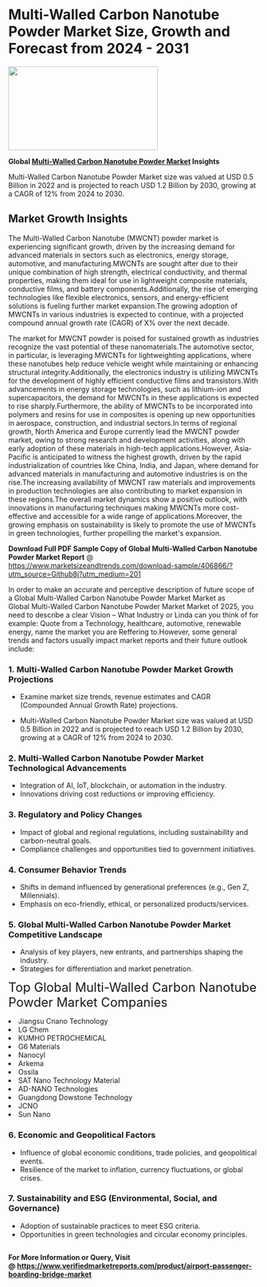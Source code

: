 <H1>Multi-Walled Carbon Nanotube Powder Market Size, Growth and Forecast from 2024 - 2031</H1><img class="aligncenter size-medium wp-image-584254" src="https://thirdeyenews.in/wp-content/uploads/2024/09/Global-Market-Research-300x168.jpeg" alt="" width="300" height="168" /><p><strong>Global&nbsp;<a href="https://www.marketsizeandtrends.com/download-sample/406866/?utm_source=Github8j?utm_medium=201">Multi-Walled Carbon Nanotube Powder Market</a> Insights</strong></p><p>Multi-Walled Carbon Nanotube Powder Market size was valued at USD 0.5 Billion in 2022 and is projected to reach USD 1.2 Billion by 2030, growing at a CAGR of 12% from 2024 to 2030.</p><p><h2>Market Growth Insights</h2> <p>The Multi-Walled Carbon Nanotube (MWCNT) powder market is experiencing significant growth, driven by the increasing demand for advanced materials in sectors such as electronics, energy storage, automotive, and manufacturing.MWCNTs are sought after due to their unique combination of high strength, electrical conductivity, and thermal properties, making them ideal for use in lightweight composite materials, conductive films, and battery components.Additionally, the rise of emerging technologies like flexible electronics, sensors, and energy-efficient solutions is fueling further market expansion.The growing adoption of MWCNTs in various industries is expected to continue, with a projected compound annual growth rate (CAGR) of X% over the next decade.</p> <p>The market for MWCNT powder is poised for sustained growth as industries recognize the vast potential of these nanomaterials.The automotive sector, in particular, is leveraging MWCNTs for lightweighting applications, where these nanotubes help reduce vehicle weight while maintaining or enhancing structural integrity.Additionally, the electronics industry is utilizing MWCNTs for the development of highly efficient conductive films and transistors.With advancements in energy storage technologies, such as lithium-ion and supercapacitors, the demand for MWCNTs in these applications is expected to rise sharply.Furthermore, the ability of MWCNTs to be incorporated into polymers and resins for use in composites is opening up new opportunities in aerospace, construction, and industrial sectors.In terms of regional growth, North America and Europe currently lead the MWCNT powder market, owing to strong research and development activities, along with early adoption of these materials in high-tech applications.However, Asia-Pacific is anticipated to witness the highest growth, driven by the rapid industrialization of countries like China, India, and Japan, where demand for advanced materials in manufacturing and automotive industries is on the rise.The increasing availability of MWCNT raw materials and improvements in production technologies are also contributing to market expansion in these regions.The overall market dynamics show a positive outlook, with innovations in manufacturing techniques making MWCNTs more cost-effective and accessible for a wide range of applications.Moreover, the growing emphasis on sustainability is likely to promote the use of MWCNTs in green technologies, further propelling the market's expansion.</p> <p><span class=""><strong>Download Full PDF Sample Copy of Global Multi-Walled Carbon Nanotube Powder Market Report</strong> @ <a href="https://www.marketsizeandtrends.com/download-sample/406866/?utm_source=Github8j?utm_medium=201" target="_blank">https://www.marketsizeandtrends.com/download-sample/406866/?utm_source=Github8j?utm_medium=201</a></span></p><p>In order to make an accurate and perceptive description of future scope of a Global&nbsp;Multi-Walled Carbon Nanotube Powder Market Market as Global&nbsp;Multi-Walled Carbon Nanotube Powder Market Market of 2025, you need to describe a clear Vision &ndash; What Industry or Linda can you think of for example: Quote from a Technology, healthcare, automotive, renewable energy, name the market you are Reffering to.However, some general trends and factors usually impact market reports and their future outlook include:</p><h3>1.&nbsp;<strong>Multi-Walled Carbon Nanotube Powder Market Growth Projections</strong></h3><ul><li>Examine market size trends, revenue estimates and CAGR (Compounded Annual Growth Rate) projections.</li><li><p>Multi-Walled Carbon Nanotube Powder Market size was valued at USD 0.5 Billion in 2022 and is projected to reach USD 1.2 Billion by 2030, growing at a CAGR of 12% from 2024 to 2030.</p></li></ul><h3>2.&nbsp;<strong>Multi-Walled Carbon Nanotube Powder Market Technological Advancements</strong></h3><ul><li>Integration of AI, IoT, blockchain, or automation in the industry.</li><li>Innovations driving cost reductions or improving efficiency.</li></ul><h3>3.&nbsp;<strong>Regulatory and Policy Changes</strong></h3><ul><li>Impact of global and regional regulations, including sustainability and carbon-neutral goals.</li><li>Compliance challenges and opportunities tied to government initiatives.</li></ul><h3>4.&nbsp;<strong>Consumer Behavior Trends</strong></h3><ul><li>Shifts in demand influenced by generational preferences (e.g., Gen Z, Millennials).</li><li>Emphasis on eco-friendly, ethical, or personalized products/services.</li></ul><h3>5.&nbsp;<strong>Global Multi-Walled Carbon Nanotube Powder Market Competitive Landscape</strong></h3><ul><li>Analysis of key players, new entrants, and partnerships shaping the industry.</li><li>Strategies for differentiation and market penetration.</li></ul><p data-pm-slice="1 1 []"><span style="color: inherit; font-family: inherit; font-size: 25px;">Top Global Multi-Walled Carbon Nanotube Powder Market Companies</span></p><div class="" data-test-id=""><p><li>Jiangsu Cnano Technology</li><li> LG Chem</li><li> KUMHO PETROCHEMICAL</li><li> G6 Materials</li><li> Nanocyl</li><li> Arkema</li><li> Ossila</li><li> SAT Nano Technology Material</li><li> AD-NANO Technologies</li><li> Guangdong Dowstone Technology</li><li> JCNO</li><li> Sun Nano</li></p></div><h3>6.&nbsp;<strong>Economic and Geopolitical Factors</strong></h3><ul><li>Influence of global economic conditions, trade policies, and geopolitical events.</li><li>Resilience of the market to inflation, currency fluctuations, or global crises.</li></ul><h3>7.&nbsp;<strong>Sustainability and ESG (Environmental, Social, and Governance)</strong></h3><ul><li>Adoption of sustainable practices to meet ESG criteria.</li><li>Opportunities in green technologies and circular economy principles.</li></ul><h2><strong style="font-size: 14px;">For More Information or Query, Visit @&nbsp;</strong><a style="background-color: #ffffff; font-size: 14px;" href="https://www.marketsizeandtrends.com/report/multi-walled-carbon-nanotube-powder-market/" target="_blank">https://www.verifiedmarketreports.com/product/airport-passenger-boarding-bridge-market</a></h2>